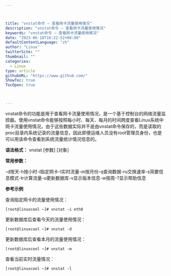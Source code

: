 ```yaml
---



title: "vnstat命令 – 查看网卡流量使用情况"
description: "vnstat命令 – 查看网卡流量使用情况"
keywords: "vnstat命令 – 查看网卡流量使用情况"
date: "2023-06-18T16:22:52+08:00"
defaultContentLanguage: "zh"
author: "Linux"
twitterSite: ""
thumbnail: ""
categories:
  - Linux
type: article
githubURL: "https://www.github.com/"
ShowToc: true
TocOpen: true



---
```


vnstat命令的功能是用于查看网卡流量使用情况，是一个基于控制台的网络流量监控器。使用vnstat命令能够按照每小时、每天、每月的时间跨度查看Linux系统中网卡流量使用情况，由于这些数据实际并不是由vnstat命令保存的，而是读取的proc目录内系统记录的流量信息，因此即便运维人员没有root管理员身份，也是可以用该命令查看到系统流量统计情况信息的。

**语法格式：** vnstat [参数] [对象]

**常用参数：**

-d按天-h按小时-i指定网卡-l实时流量-m按月份-q查询数据-ru交换速率-s简要信息模式-tr计算流量-u更新数据库-v显示版本信息-w按周-?显示帮助信息

**参考示例**

查询指定网卡的流量使用情况：

```
[root@linuxcool ~]# vnstat -i eth0
```

更新数据库后查看今天的流量使用情况：

```
[root@linuxcool ~]# vnstat -d
```

更新数据库后查看本月的流量使用情况：

```
[root@linuxcool ~]# vnstat -m
```

查看当前实时流量情况：

```
[root@linuxcool ~]# vnstat -l
```